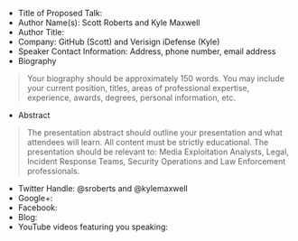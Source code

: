 - Title of Proposed Talk:
- Author Name(s): Scott Roberts and Kyle Maxwell
- Author Title:
- Company: GitHub (Scott) and Verisign iDefense (Kyle)
- Speaker Contact Information: Address, phone number, email address
- Biography
> Your biography should be approximately 150 words. You may include your current position, titles, areas of professional expertise, experience, awards, degrees, personal information, etc.
- Abstract
> The presentation abstract should outline your presentation and what attendees will learn. All content must be strictly educational. The presentation should be relevant to: Media Exploitation Analysts, Legal, Incident Response Teams, Security Operations and Law Enforcement professionals.
- Twitter Handle: @sroberts and @kylemaxwell
- Google+:
- Facebook:
- Blog:
- YouTube videos featuring you speaking:
